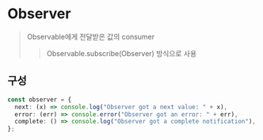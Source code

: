 # Observer

> Observable에게 전달받은 값의 consumer
>
> > Observable.subscribe(Observer) 방식으로 사용

## 구성

```ts
const observer = {
  next: (x) => console.log("Observer got a next value: " + x),
  error: (err) => console.error("Observer got an error: " + err),
  complete: () => console.log("Observer got a complete notification"),
};
```
